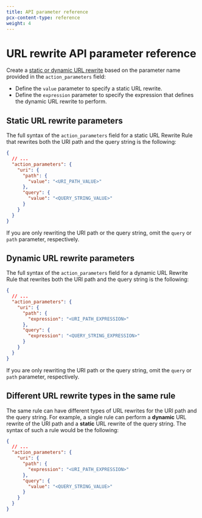 ```yaml
---
title: API parameter reference
pcx-content-type: reference
weight: 4
---
```


# URL rewrite API parameter reference

Create a [static or dynamic URL rewrite](/transform/url-rewrite) based on the parameter name provided in the `action_parameters` field:

- Define the `value` parameter to specify a static URL rewrite.
- Define the `expression` parameter to specify the expression that defines the dynamic URL rewrite to perform.

## Static URL rewrite parameters

The full syntax of the `action_parameters` field for a static URL Rewrite Rule that rewrites both the URI path and the query string is the following:

```json
{
  // ...
  "action_parameters": {
    "uri": {
      "path": {
        "value": "<URI_PATH_VALUE>"
      },
      "query": {
        "value": "<QUERY_STRING_VALUE>"
      }
    }
  }
}
```

If you are only rewriting the URI path or the query string, omit the `query` or `path` parameter, respectively.

## Dynamic URL rewrite parameters

The full syntax of the `action_parameters` field for a dynamic URL Rewrite Rule that rewrites both the URI path and the query string is the following:

```json
{
  // ...
  "action_parameters": {
    "uri": {
      "path": {
        "expression": "<URI_PATH_EXPRESSION>"
      },
      "query": {
        "expression": "<QUERY_STRING_EXPRESSION>"
      }
    }
  }
}
```

If you are only rewriting the URI path or the query string, omit the `query` or `path` parameter, respectively.

## Different URL rewrite types in the same rule

The same rule can have different types of URL rewrites for the URI path and the query string. For example, a single rule can perform a **dynamic** URL rewrite of the URI path and a **static** URL rewrite of the query string. The syntax of such a rule would be the following:

```json
{
  // ...
  "action_parameters": {
    "uri": {
      "path": {
        "expression": "<URI_PATH_EXPRESSION>"
      },
      "query": {
        "value": "<QUERY_STRING_VALUE>"
      }
    }
  }
}
```
